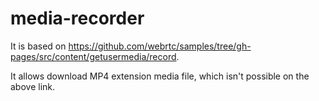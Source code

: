 # media-recorder
It is based on https://github.com/webrtc/samples/tree/gh-pages/src/content/getusermedia/record.

It allows download MP4 extension media file, which isn't possible on the above link.

